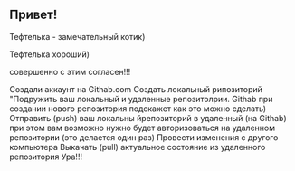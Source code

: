 ## Привет! 

Тефтелька - замечательный котик)

Тефтелька хороший)

совершенно с этим согласен!!!

Создали аккаунт на Githab.com
Создать локальный рипозиторий
"Подружить ваш локальный и удаленные репозитолрии. Githab при создании нового репозитория подскажет как это можно сделать)
Отправить (push) ваш локальны йрепозиторий в удаленный (на Githab) при этом вам возможно нужно будет авторизоваться на удаленном репозитории (это делается один раз)
Провести изменения с другого компьютера
Выкачать (pull) актуальное состояние из удаленного репозитория
Ура!!!
